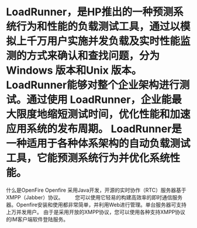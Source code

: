 #  LoadRunner，是HP推出的一种预测系统行为和性能的负载测试工具，通过以模拟上千万用户实施并发负载及实时性能监测的方式来确认和查找问题，分为Windows 版本和Unix 版本。LoadRunner能够对整个企业架构进行测试。通过使用 LoadRunner，企业能最大限度地缩短测试时间，优化性能和加速应用系统的发布周期。 LoadRunner是一种适用于各种体系架构的自动负载测试工具，它能预测系统行为并优化系统性能。


什么是OpenFire
Openfire 采用Java开发，开源的实时协作（RTC）服务器基于XMPP（Jabber）协议。
　　您可以使用它轻易的构建高效率的即时通信服务器。Openfire安装和使用都非常简单，并利用Web进行管理。单台服务器可支持上万并发用户。
由于是采用开放的XMPP协议，您可以使用各种支持XMPP协议的IM客户端软件登陆服务。

